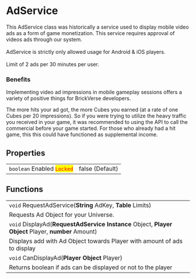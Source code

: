 # AdService

This AdService class was historically a service used to display mobile video ads as a form of game monetization. This service requires approval of videos ads through our system.\
\
AdService is strictly only allowed usage for Android & iOS players.\
\
Limit of 2 ads per 30 minutes per user.

### Benefits <a href="#benefits" id="benefits"></a>

Implementing video ad impressions in mobile gameplay sessions offers a variety of positive things for BrickVerse developers.

The more hits your ad got, the more Cubes you earned (at a rate of one Cubes per 20 impressions). So if you were trying to utilize the heavy traffic you received in your game, it was recommended to using the API to call the commercial before your game started. For those who already had a hit game, this this could have functioned as supplemental income.

## Properties

|                                                            |                 |
| ---------------------------------------------------------- | --------------- |
| `boolean` Enabled <mark style="color:red;">`Locked`</mark> | false (Default) |

## Functions

|                                                                                                     |
| --------------------------------------------------------------------------------------------------- |
| `void` RequestAdService(**String** AdKey, **Table** Limits)                                         |
| Requests Ad Object for your Universe.                                                               |
| `void` DisplayAd(**RequestAdService Instance** Object, **Player Object** Player, **number** Amount) |
| Displays add with Ad Object towards Player with amount of ads to display                            |
| `void` CanDisplayAd(**Player Object** Player)                                                       |
| Returns boolean if ads can be displayed or not to the player                                        |
